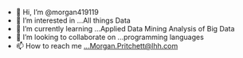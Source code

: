 - 👋 Hi, I’m @morgan419119
- 👀 I’m interested in ...All things Data 
- 🌱 I’m currently learning ...Applied Data Mining Analysis of Big Data 
- 💞️ I’m looking to collaborate on ...programming languages 
- 📫 How to reach me ...Morgan.Pritchett@lhh.com

<!---
morgan419119/morgan419119 is a ✨ special ✨ repository because its `README.md` (this file) appears on your GitHub profile.
You can click the Preview link to take a look at your changes.
--->

